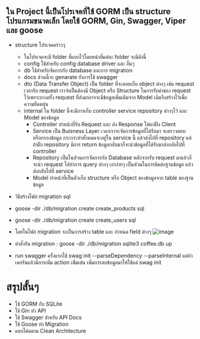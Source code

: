 ## ใน Project นี้เป็นโปรเจคที่ใช้ GORM เป็น structure โปรแกรมขนาดเล็ก โดยใช้ GORM, Gin, Swagger, Viper และ goose
- structure โปรเจคคร่าวๆ
  - ในโปรเจคจะมี folder ที่แยกไว้โดยหน้าที่แต่ละ folder จะมีดังนี้
  - config ใช้สำหรับ config database driver และ อื่นๆ
  - db ใช้สำหรับจัดการกับ database และการ migration
  - docs ส่วนนี้จะ genarate ยังการใช้ swagger
  - dto (Data Transfer Object) เป็น folder ที่จะคอยเก็บ object ต่างๆ เช่น request เวลารับ request เราจำเป็นต้องมี Object หรือ Structure ในการรับค่าของ request ไว้เพราะบางครั้ง request ที่ส่งมาอาจจะมีข้อมูลเพิ่มเติมจาก Model เดิมจึงสร้างไว้เพื่อความยืดหยุ่น
  - internal ใน folder นี้จะมีการเก็บ controller service repository ต่างๆไว้ และ Model ของข้อมูล
    - Controller ทำหน้าที่รับ Request และ ส่ง Response ให้แก่ฝั่ง Client
    - Service เป็น Buisness Layer เวลาเราจะจัดการข้อมูลที่ได้รับมา จะตรวจสอบ หรือกรองข้อมูล กระกระทำทั้งหมดจะอยู่ใน service นี้ แล้วส่งไปที่ repository แต่ถ้าฝั่ง repository มีการ return ข้อมูลกลับมาก็จะนำข้อมูลที่ได้รับมาส่งกลับไปที่ controller
    - Repository เป็นในส่วนการจัดการกับ Database หลักจากรับ request มาแล้วก็จะนำ request ไปทำการ query ต่างๆ เอาง่ายๆ เป็นส่วนในการติดต่อฐานข้อมูล แล้วส่งกลับไปที่ service
    - Model ทำหน้าที่เป็นตัวเก็บ structure หรือ Object ของข้อมูลจาก table ของฐานข้อมูล

- วิธีสร้างไฟล์ migration sql
- goose -dir ./db/migration create create_products sql
- goose -dir ./db/migration create create_users sql
- โดยในไฟล์ migration จะเป็นการสร้าง table และ กำหนด field ต่างๆ
![image](https://github.com/user-attachments/assets/763e9769-f4b3-4ffe-8268-8877b4a3360b)
- คำสั่งรัน migration : goose -dir ./db/migration sqlite3 coffee.db up

- run swagger ครั้งแรกใช้ swag init --parseDependency --parseInternal แต่ถ้าเคยรันแล้วมีการเพิ่ม action เพิ่มเช่น เพิ่มการลบข้อมูลมาให้ใช้แค่ swag init

# สรุปสั้นๆ
- ใช้ GORM กับ SQLite
- ใช้ Gin ทำ API
- ใช้ Swagger สำหรับ API Docs
- ใช้ Goose ทำ Migration
- แยกโค้ดตาม Clean Architecture

